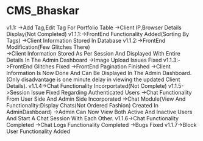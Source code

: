 # CMS_Bhaskar

v1.1: ->Add Tag,Edit Tag For Portfolio Table
	  ->Client IP,Browser Details Display(Not Completed)
v1.1.1:->FrontEnd Functionality Added(Sorting By Tags)
	->Client Information Stored In Database
v1.1.2:->FrontEnd Modification(Few Glitches There)	
	->Client Information Stored As Per Session And Displayed With Entire Details In The Admin Dashboard
	->Image Upload Issues Fixed
v1.1.3:->FrontEnd Glitches Fixed
	->FrontEnd Pagination Finished
	->Client Information Is Now Done And Can Be Displayed In The Admin Dashboard.(Only disadvantage is one minute delay in viewing the updated Client Details).
v1.1.4->Chat Functionality Incorportated(Not Complete)
v1.1.5->Session Issue Fixed Regarding Authenticated Users
      ->Chat Functionality From User Side And Admin Side Incorporated
      ->Chat Module(View And Functionality:Display Chats(Not Ordered Fashion) Created In AdminDashboard)
      ->Admin Can Now View Both Active And Inactive Users And Start A Chat Session With Each Other. 
v1.1.6->Chat Functionality Completed
      ->Chat Logs Functionality Completed
      ->Bugs Fixed 
v1.1.7->Block User Functionality Added
